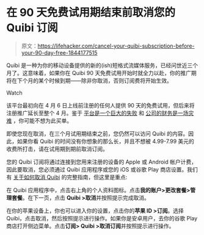 # 在 90 天免费试用期结束前取消您的 Quibi 订阅

> 原文：<https://lifehacker.com/cancel-your-quibi-subscription-before-your-90-day-free-1844177515>

Quibi 是一种为你的移动设备提供的新的(ish)短格式流媒体服务，已经问世近三个月了。这意味着，如果你在 Quibi 90 天免费试用开始时就全力以赴，你的推广期将在下个月的某个时候到期——除非你取消，否则订阅费将开始生效。

Watch

该平台最初向在 4 月 6 日上线前注册的任何人提供 90 天的免费试用，但后来将注册推广延长至整个 4 月。鉴于 [平台是一个巨大的失败](https://collider.com/quibi-failure-blamed-on-coronavirus/) 和 [公司的财务是一场灾难](https://www.cbc.ca/radio/frontburner/quibi-why-the-2-billion-video-app-is-failing-1.5616776) ，你可能不想为此买单。

即使您现在取消，在三个月试用期结束之前，您仍然可以访问 Quibi 的内容。因此，如果你看 Quibi 的时间没有你想象的那么长，并且不想被 4.99-7.99 美元的收费所打击，请在试用期到期前取消订阅。

您的 Quibi 订阅将通过连接到您用来注册的设备的 Apple 或 Android 帐户计费，因此要取消，您必须通过 Quibi 应用程序或您的 iOS 或谷歌 Play 商店设置。我们有 [关于如何取消 Quibi](https://lifehacker.com/how-to-cancel-your-quibi-subscription-1843419130) 的完整指南，但这里是重点:

在 Quibi 应用程序中，点击右上角的个人资料图标。点击**我的账户>更改套餐>管理套餐**。在下一页，点击 **Quibi >取消**并按照提示完成取消。

在你的苹果设备上，你也可以进入你的设置，点击你的**苹果 ID >订阅**。选择 Quibi，点击取消，然后按照提示进行操作。如果你是安卓用户，去你的谷歌 Play 商店打开侧边菜单。点击**订阅> Quibi >取消订阅**并按照提示进行操作。